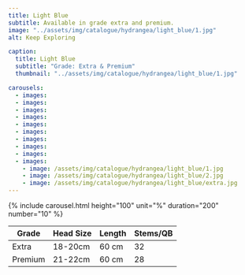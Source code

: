 ```yaml
---
title: Light Blue
subtitle: Available in grade extra and premium.
image: "../assets/img/catalogue/hydrangea/light_blue/1.jpg"
alt: Keep Exploring

caption: 
  title: Light Blue
  subtitle: "Grade: Extra & Premium"
  thumbnail: "../assets/img/catalogue/hydrangea/light_blue/1.jpg"

carousels:
  - images:
  - images:
  - images:
  - images:
  - images:
  - images:
  - images:
  - images:
  - images:
  - images: 
    - image: /assets/img/catalogue/hydrangea/light_blue/1.jpg
    - image: /assets/img/catalogue/hydrangea/light_blue/2.jpg
    - image: /assets/img/catalogue/hydrangea/light_blue/extra.jpg
---
```


{% include carousel.html height="100" unit="%" duration="200" number="10" %}

|  Grade  | Head Size | Length | Stems/QB |
|---------|-----------|--------|----------|
|  Extra  |  18-20cm  | 60 cm  |    32    |
| Premium |  21-22cm  | 60 cm  |    28    |
